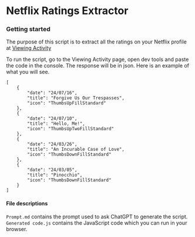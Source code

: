 # Netflix Ratings Extractor
### Getting started

The purpose of this script is to extract all the ratings on your Netflix profile at [Viewing Activity](https://www.netflix.com/settings/viewed/)

To run the script, go to the Viewing Activity page, open dev tools and paste the code in the console. The response will be in json. Here is an example of what you will see.

```
[
	{
		"date": "24/07/16",
		"title": "Forgive Us Our Trespasses",
		"icon": "ThumbsUpFillStandard"
	},
	{
		"date": "24/07/10",
		"title": "Hello, Me!",
		"icon": "ThumbsUpTwoFillStandard"
	},
	{
		"date": "24/03/26",
		"title": "An Incurable Case of Love",
		"icon": "ThumbsDownFillStandard"
	},
	{
		"date": "24/03/05",
		"title": "Pinocchio",
		"icon": "ThumbsDownFillStandard"
	}
]
```

#### File descriptions
```Prompt.md``` contains the prompt used to ask ChatGPT to generate the script.
```Generated code.js``` contains the JavaScript code which you can run in your browser.